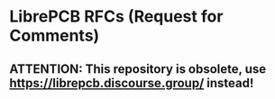 # LibrePCB RFCs (Request for Comments)

## ATTENTION: This repository is obsolete, use https://librepcb.discourse.group/ instead!